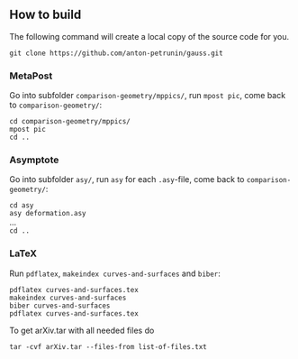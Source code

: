 ## How to build

The following command will create a local copy of the source code for you.

`git clone https://github.com/anton-petrunin/gauss.git`

### MetaPost

Go into subfolder `comparison-geometry/mppics/`, run `mpost pic`, come back to `comparison-geometry/`:

`cd comparison-geometry/mppics/`<br/>
`mpost pic`<br/>
`cd ..`<br/>

### Asymptote

Go into subfolder `asy/`, run `asy` for each `.asy`-file, come back to `comparison-geometry/`:

`cd asy`<br/>
`asy deformation.asy`<br/>
...<br/>
`cd ..`<br/>

### LaTeX

Run `pdflatex`, `makeindex curves-and-surfaces` and `biber`:

`pdflatex curves-and-surfaces.tex`<br/>
`makeindex curves-and-surfaces`<br/>
`biber curves-and-surfaces`<br/>
`pdflatex curves-and-surfaces.tex`<br/>

To get arXiv.tar with all needed files do

`tar -cvf arXiv.tar --files-from list-of-files.txt`

